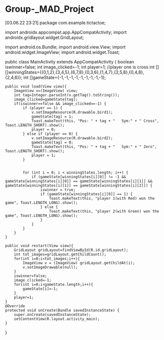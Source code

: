 # Group-_MAD_Project
 [03.06.22 23:21]
package com.example.tictactoe;

import androidx.appcompat.app.AppCompatActivity;
import androidx.gridlayout.widget.GridLayout;

import android.os.Bundle;
import android.view.View;
import android.widget.ImageView;
import android.widget.Toast;

public class MainActivity extends AppCompatActivity {
    boolean iswinner=false;
    int image_clicked=-1;
    int player=1;  //player one is cross
    int [][]winningStates={{0,1,2},{3,4,5},{6,7,8},{0,3,6},{1,4,7},{2,5,8},{0,4,8},{2,4,6}};
    int []gameState={-1,-1,-1,-1,-1,-1,-1,-1,-1};
    
    public void load(View view){
        ImageView v=(ImageView) view;
        int tag=Integer.parseInt(v.getTag().toString());
        image_clicked=gameState[tag];
        if(iswinner==false && image_clicked==-1) {
            if (player == 1) {
                v.setImageResource(R.drawable.bird1);
                gameState[tag] = 1;
                Toast.makeText(this, "Pos: " + tag + "   Sym:" + " Cross", Toast.LENGTH_SHORT).show();
                player = 0;
            } else if (player == 0) {
                v.setImageResource(R.drawable.bird2);
                gameState[tag] = 0;
                Toast.makeText(this, "Pos: " + tag + "   Sym:" + " Zero", Toast.LENGTH_SHORT).show();
                player = 1;
            }
            

            for (int i = 0; i < winningStates.length; i++) {
                if (gameState[winningStates[i][0]] != -1 && gameState[winningStates[i][0]] == gameState[winningStates[i][1]] && gameState[winningStates[i][1]] == gameState[winningStates[i][2]]) {
                    iswinner = true;
                    if (gameState[winningStates[i][0]] == 1) {
                        Toast.makeText(this, "player 1(with Red) won the game", Toast.LENGTH_LONG).show();
                    } else {
                        Toast.makeText(this, "player 2(with Green) won the game", Toast.LENGTH_LONG).show();
                    }
                }
            }
        }
    }
    
    public void restart(View view){
        GridLayout gridLayout=findViewById(R.id.gridLayout);
        int tot_images=gridLayout.getChildCount();
        for(int i=0;i<tot_images;i++){
            ImageView v = (ImageView) gridLayout.getChildAt(i);
            v.setImageDrawable(null);
        }
        iswinner=false;
        image_clicked=-1;
        for(int i=0;i<gameState.length;i++){
            gameState[i]=-1;
        }
        player=1;
    }
    @Override
    protected void onCreate(Bundle savedInstanceState) {
        super.onCreate(savedInstanceState);
        setContentView(R.layout.activity_main);
    }
}
